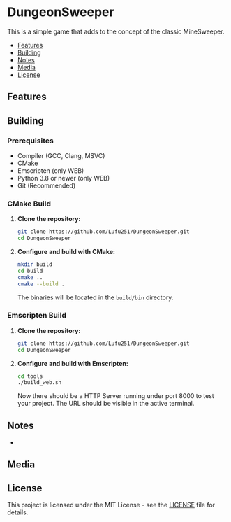 # DungeonSweeper
This is a simple game that adds to the concept of the classic MineSweeper.

* [Features](#features)
* [Building](#building)
* [Notes](#notes)
* [Media](#media)
* [License](#license)

## Features

## Building

### Prerequisites
* Compiler (GCC, Clang, MSVC)
* CMake
* Emscripten (only WEB)
* Python 3.8 or newer (only WEB)
* Git (Recommended)

### CMake Build

1.  **Clone the repository:**
    ```bash
    git clone https://github.com/Lufu251/DungeonSweeper.git
    cd DungeonSweeper
    ```

2.  **Configure and build with CMake:**
    ```bash
    mkdir build
    cd build
    cmake ..
    cmake --build .
    ```
    The binaries will be located in the `build/bin` directory.

### Emscripten Build

1.  **Clone the repository:**
    ```bash
    git clone https://github.com/Lufu251/DungeonSweeper.git
    cd DungeonSweeper
    ```

2.  **Configure and build with Emscripten:**
    ```bash
    cd tools
    ./build_web.sh
    ```
    Now there should be a HTTP Server running under port 8000 to test your project. The URL should be visible in the active terminal.

## Notes
* 

## Media


## License
This project is licensed under the MIT License - see the [LICENSE](LICENSE) file for details.
